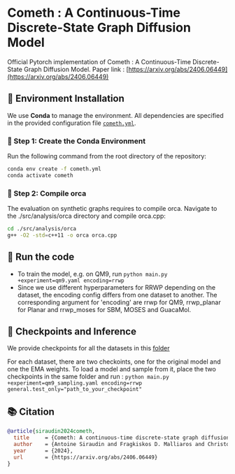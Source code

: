 # Cometh : A Continuous-Time Discrete-State Graph Diffusion Model

Official Pytorch implementation of Cometh : A Continuous-Time Discrete-State Graph Diffusion Model.
Paper link : [https://arxiv.org/abs/2406.06449](https://arxiv.org/abs/2406.06449)

## 🧱 Environment Installation

We use **Conda** to manage the environment. All dependencies are specified in the provided configuration file [`cometh.yml`](./cometh.yml).

### 🔧 Step 1: Create the Conda Environment

Run the following command from the root directory of the repository:

```bash
conda env create -f cometh.yml
conda activate cometh
```
### 🔧 Step 2: Compile orca 

The evaluation on synthetic graphs requires to compile orca. Navigate to the ./src/analysis/orca directory and compile orca.cpp:

```bash
cd ./src/analysis/orca
g++ -O2 -std=c++11 -o orca orca.cpp
```


## 🚀 Run the code

- To train the model, e.g. on QM9, run ```python main.py +experiment=qm9.yaml encoding=rrwp```
- Since we use different hyperparameters for RRWP depending on the dataset, the encoding config differs from one dataset to another. The corresponding argument for 'encoding' are rrwp for QM9, rrwp_planar for Planar and rrwp_moses for SBM, MOSES and GuacaMol.

## 📍 Checkpoints and Inference

We provide checkpoints for all the datasets in this [folder](https://drive.google.com/drive/folders/1bRct8zRDpYb_WkY4adtjWWuJi3WpwZ0v?usp=sharing)

For each dataset, there are two checkoints, one for the original model and one the EMA weights. To load a model and sample from it, place the two checkpoints in the same folder and run : 
```python main.py +experiment=qm9_sampling.yaml encoding=rrwp general.test_only="path_to_your_checkpoint"```

## 📚 Citation
```bibtex
@article{siraudin2024cometh,
  title     = {Cometh: A continuous-time discrete-state graph diffusion model},
  author    = {Antoine Siraudin and Fragkiskos D. Malliaros and Christopher Morris},
  year      = {2024},
  url       = {https://arxiv.org/abs/2406.06449}
}
```

